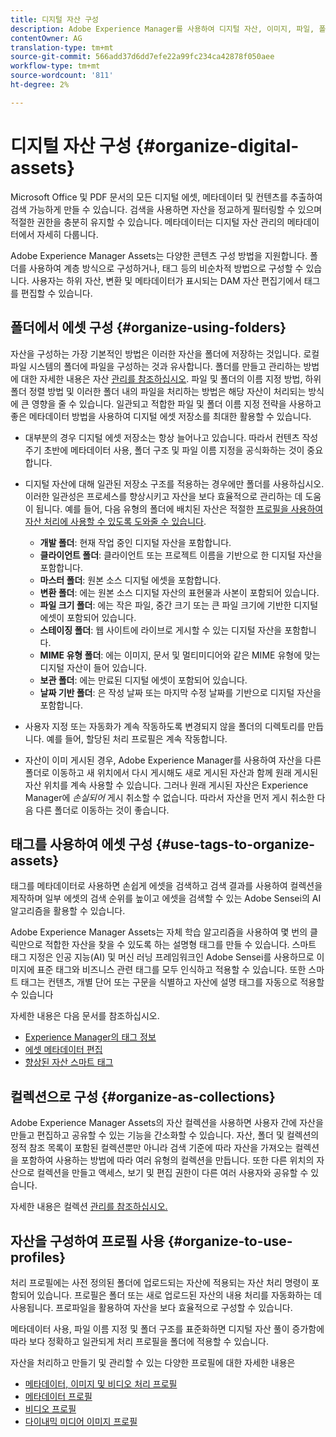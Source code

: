 ```yaml
---
title: 디지털 자산 구성
description: Adobe Experience Manager를 사용하여 디지털 자산, 이미지, 파일, 폴더 등을 구성할 수 있습니다.
contentOwner: AG
translation-type: tm+mt
source-git-commit: 566add37d6dd7efe22a99fc234ca42878f050aee
workflow-type: tm+mt
source-wordcount: '811'
ht-degree: 2%

---
```



# 디지털 자산 구성 {#organize-digital-assets}

Microsoft Office 및 PDF 문서의 모든 디지털 에셋, 메타데이터 및 컨텐츠를 추출하여 검색 가능하게 만들 수 있습니다. 검색을 사용하면 자산을 정교하게 필터링할 수 있으며 적절한 권한을 충분히 유지할 수 있습니다. 메타데이터는 디지털 자산 관리의 메타데이터에서 자세히 다룹니다.

Adobe Experience Manager Assets는 다양한 콘텐츠 구성 방법을 지원합니다. 폴더를 사용하여 계층 방식으로 구성하거나, 태그 등의 비순차적 방법으로 구성할 수 있습니다. 사용자는 하위 자산, 변환 및 메타데이터가 표시되는 DAM 자산 편집기에서 태그를 편집할 수 있습니다.

## 폴더에서 에셋 구성 {#organize-using-folders}

자산을 구성하는 가장 기본적인 방법은 이러한 자산을 폴더에 저장하는 것입니다. 로컬 파일 시스템의 폴더에 파일을 구성하는 것과 유사합니다. 폴더를 만들고 관리하는 방법에 대한 자세한 내용은 자산 [관리를 참조하십시오](managing-assets-touch-ui.md). 파일 및 폴더의 이름 지정 방법, 하위 폴더 정렬 방법 및 이러한 폴더 내의 파일을 처리하는 방법은 해당 자산이 처리되는 방식에 큰 영향을 줄 수 있습니다. 일관되고 적합한 파일 및 폴더 이름 지정 전략을 사용하고 좋은 메타데이터 방법을 사용하여 디지털 에셋 저장소를 최대한 활용할 수 있습니다.

* 대부분의 경우 디지털 에셋 저장소는 항상 늘어나고 있습니다. 따라서 컨텐츠 작성 주기 초반에 메타데이터 사용, 폴더 구조 및 파일 이름 지정을 공식화하는 것이 중요합니다.
* 디지털 자산에 대해 일관된 저장소 구조를 적용하는 경우에만 폴더를 사용하십시오. 이러한 일관성은 프로세스를 향상시키고 자산을 보다 효율적으로 관리하는 데 도움이 됩니다. 예를 들어, 다음 유형의 폴더에 배치된 자산은 적절한 [프로필을 사용하여 자산 처리에 사용할 수 있도록 도와줄 수 있습니다](processing-profiles.md).

   * **개발 폴더**: 현재 작업 중인 디지털 자산을 포함합니다.
   * **클라이언트 폴더**: 클라이언트 또는 프로젝트 이름을 기반으로 한 디지털 자산을 포함합니다.
   * **마스터 폴더**: 원본 소스 디지털 에셋을 포함합니다.
   * **변환 폴더**: 에는 원본 소스 디지털 자산의 표현물과 사본이 포함되어 있습니다.
   * **파일 크기 폴더**: 에는 작은 파일, 중간 크기 또는 큰 파일 크기에 기반한 디지털 에셋이 포함되어 있습니다.
   * **스테이징 폴더**: 웹 사이트에 라이브로 게시할 수 있는 디지털 자산을 포함합니다.
   * **MIME 유형 폴더**: 에는 이미지, 문서 및 멀티미디어와 같은 MIME 유형에 맞는 디지털 자산이 들어 있습니다.
   * **보관 폴더**: 에는 만료된 디지털 에셋이 포함되어 있습니다.
   * **날짜 기반 폴더**: 은 작성 날짜 또는 마지막 수정 날짜를 기반으로 디지털 자산을 포함합니다.

* 사용자 지정 또는 자동화가 계속 작동하도록 변경되지 않을 폴더의 디렉토리를 만듭니다. 예를 들어, 할당된 처리 프로필은 계속 작동합니다.
* 자산이 이미 게시된 경우, Adobe Experience Manager를 사용하여 자산을 다른 폴더로 이동하고 새 위치에서 다시 게시해도 새로 게시된 자산과 함께 원래 게시된 자산 위치를 계속 사용할 수 있습니다. 그러나 원래 게시된 자산은 Experience Manager에 *손실되어* 게시 취소할 수 없습니다. 따라서 자산을 먼저 게시 취소한 다음 다른 폴더로 이동하는 것이 좋습니다.

## 태그를 사용하여 에셋 구성 {#use-tags-to-organize-assets}

태그를 메타데이터로 사용하면 손쉽게 에셋을 검색하고 검색 결과를 사용하여 컬렉션을 제작하며 일부 에셋의 검색 순위를 높이고 에셋을 검색할 수 있는 Adobe Sensei의 AI 알고리즘을 활용할 수 있습니다.

Adobe Experience Manager Assets는 자체 학습 알고리즘을 사용하여 몇 번의 클릭만으로 적합한 자산을 찾을 수 있도록 하는 설명형 태그를 만들 수 있습니다. 스마트 태그 지정은 인공 지능(AI) 및 머신 러닝 프레임워크인 Adobe Sensei를 사용하므로 이미지에 표준 태그와 비즈니스 관련 태그를 모두 인식하고 적용할 수 있습니다. 또한 스마트 태그는 컨텐츠, 개별 단어 또는 구문을 식별하고 자산에 설명 태그를 자동으로 적용할 수 있습니다

자세한 내용은 다음 문서를 참조하십시오.

* [Experience Manager의 태그 정보](/help/sites-authoring/tags.md)
* [에셋 메타데이터 편집](meta-edit.md)
* [향상된 자산 스마트 태그](enhanced-smart-tags.md)

## 컬렉션으로 구성 {#organize-as-collections}

Adobe Experience Manager Assets의 자산 컬렉션을 사용하면 사용자 간에 자산을 만들고 편집하고 공유할 수 있는 기능을 간소화할 수 있습니다. 자산, 폴더 및 컬렉션의 정적 참조 목록이 포함된 컬렉션뿐만 아니라 검색 기준에 따라 자산을 가져오는 컬렉션을 포함하여 사용하는 방법에 따라 여러 유형의 컬렉션을 만듭니다.  또한 다른 위치의 자산으로 컬렉션을 만들고 액세스, 보기 및 편집 권한이 다른 여러 사용자와 공유할 수 있습니다.

자세한 내용은 컬렉션 [관리를 참조하십시오.](managing-collections-touch-ui.md)

<!-- TBD items: add screenshots where applicable
Any hints/recommendations of when to use what method of organizing? Some examples of how organizing helps towards a better taxonomy and improved content velocity.
Add back links to blog posts by marketing?
-->

## 자산을 구성하여 프로필 사용 {#organize-to-use-profiles}

처리 프로필에는 사전 정의된 폴더에 업로드되는 자산에 적용되는 자산 처리 명령이 포함되어 있습니다. 프로필은 폴더 또는 새로 업로드된 자산의 내용 처리를 자동화하는 데 사용됩니다. 프로파일을 활용하여 자산을 보다 효율적으로 구성할 수 있습니다.

메타데이터 사용, 파일 이름 지정 및 폴더 구조를 표준화하면 디지털 자산 풀이 증가함에 따라 보다 정확하고 일관되게 처리 프로필을 폴더에 적용할 수 있습니다.

자산을 처리하고 만들기 및 관리할 수 있는 다양한 프로필에 대한 자세한 내용은

* [메타데이터, 이미지 및 비디오 처리 프로필](processing-profiles.md)
* [메타데이터 프로필](metadata-profiles.md)
* [비디오 프로필](video-profiles.md)
* [다이내믹 미디어 이미지 프로필](image-profiles.md)
